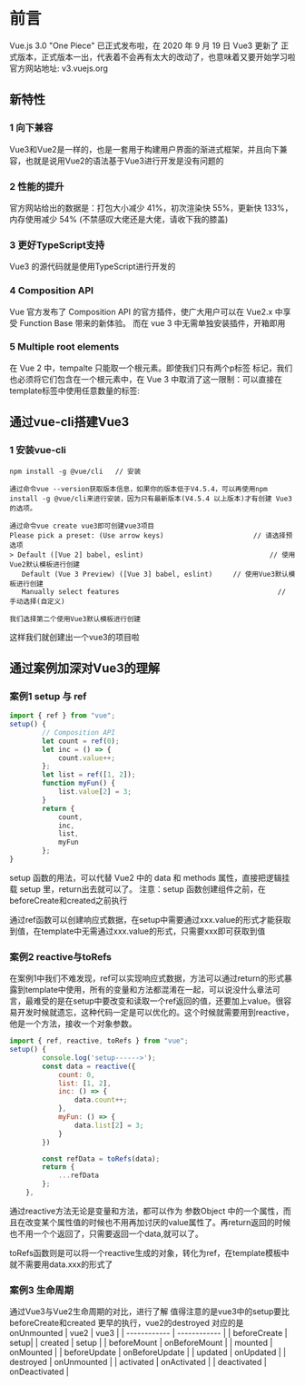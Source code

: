 
# 前言
Vue.js 3.0 "One Piece" 已正式发布啦，在 2020 年 9 月 19 日 Vue3 更新了 正式版本，正式版本一出，代表着不会再有太大的改动了，也意味着又要开始学习啦
官方网站地址: v3.vuejs.org

 ## 新特性
 ### 1 向下兼容
Vue3和Vue2是一样的，也是一套用于构建用户界面的渐进式框架，并且向下兼容，也就是说用Vue2的语法基于Vue3进行开发是没有问题的
### 2  性能的提升
官方网站给出的数据是：打包大小减少 41%，初次渲染快 55%，更新快 133%，内存使用减少 54% (不禁感叹大佬还是大佬，请收下我的膝盖)
### 3 更好TypeScript支持
Vue3 的源代码就是使用TypeScript进行开发的
### 4 Composition API
Vue 官方发布了 Composition API 的官方插件，使广大用户可以在 Vue2.x 中享受 Function Base 带来的新体验。
而在 vue 3 中无需单独安装插件，开箱即用
### 5 Multiple root elements
在 Vue 2 中，tempalte 只能取一个根元素。即使我们只有两个p标签 标记，我们也必须将它们包含在一个根元素中，在 Vue 3 中取消了这一限制：可以直接在template标签中使用任意数量的标签:

## 通过vue-cli搭建Vue3
### 1 安装vue-cli
```
npm install -g @vue/cli   // 安装

通过命令vue --version获取版本信息，如果你的版本低于V4.5.4，可以再使用npm install -g @vue/cli来进行安装，因为只有最新版本(V4.5.4 以上版本)才有创建 Vue3 的选项。

通过命令vue create vue3即可创建vue3项目
Please pick a preset: (Use arrow keys)                      // 请选择预选项
> Default ([Vue 2] babel, eslint)                               // 使用Vue2默认模板进行创建
   Default (Vue 3 Preview) ([Vue 3] babel, eslint)     // 使用Vue3默认模板进行创建
   Manually select features                                       // 手动选择(自定义)
   
我们选择第二个使用Vue3默认模板进行创建
```
这样我们就创建出一个vue3的项目啦


## 通过案例加深对Vue3的理解
### 案例1 setup 与 ref
```javascript
import { ref } from "vue";
setup() {
        // Composition API
        let count = ref(0);
        let inc = () => {
            count.value++;
        };
        let list = ref([1, 2]);
        function myFun() {
            list.value[2] = 3;
        }
        return {
            count,
            inc,
            list,
            myFun
        };
}
```
setup 函数的用法，可以代替 Vue2 中的 data 和 methods 属性，直接把逻辑挂载 setup 里，return出去就可以了。
注意：setup 函数创建组件之前，在beforeCreate和created之前执行

通过ref函数可以创建响应式数据，在setup中需要通过xxx.value的形式才能获取到值，在template中无需通过xxx.value的形式，只需要xxx即可获取到值

### 案例2 reactive与toRefs
在案例1中我们不难发现，ref可以实现响应式数据，方法可以通过return的形式暴露到template中使用，所有的变量和方法都混淆在一起，可以说没什么章法可言，最难受的是在setup中要改变和读取一个ref返回的值，还要加上value。很容易开发时候就遗忘，这种代码一定是可以优化的。这个时候就需要用到reactive，他是一个方法，接收一个对象参数。

```javascript
import { ref, reactive, toRefs } from "vue";
setup() {
        console.log('setup------>');
        const data = reactive({
            count: 0,
            list: [1, 2],
            inc: () => {
                data.count++;
            },
            myFun: () => {
                data.list[2] = 3;
            }
        })

        const refData = toRefs(data);
        return {
            ...refData
        };
    },
```
通过reactive方法无论是变量和方法，都可以作为 参数Object 中的一个属性，而且在改变某个属性值的时候也不用再加讨厌的value属性了。再return返回的时候也不用一个个返回了，只需要返回一个data,就可以了。

toRefs函数则是可以将一个reactive生成的对象，转化为ref，在template模板中就不需要用data.xxx的形式了


### 案例3 生命周期
通过Vue3与Vue2生命周期的对比，进行了解
值得注意的是vue3中的setup要比beforeCreate和created 更早的执行，vue2的destroyed 对应的是onUnmounted
|  vue2 |  vue3  |
| ------------ | ------------ |
| beforeCreate  |   setup|
|  created    |  setup |
|  beforeMount    |  onBeforeMount |
|  mounted    |  onMounted |
|  beforeUpdate    |  onBeforeUpdate |
|  updated    |  onUpdated |
|  destroyed    |  onUnmounted |
|  activated    |  onActivated |
|  deactivated    |  onDeactivated |

